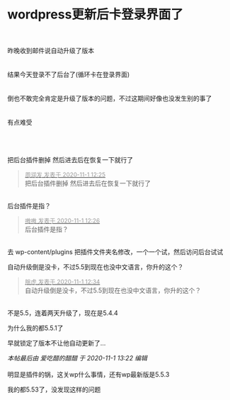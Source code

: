 # wordpress更新后卡登录界面了


<br />
<br />
昨晚收到邮件说自动升级了版本<br />
<br />
<br />
结果今天登录不了后台了(循环卡在登录界面)<br />
<br />
<br />
倒也不敢完全肯定是升级了版本的问题，不过这期间好像也没发生别的事了<br />
<br />
<br />
有点难受<br />
<br />
<br />
<img id="aimg_XE2OK" onclick="zoom(this, this.src, 0, 0, 0)" class="zoom" src="https://developer-forum-online.cdn.bcebos.com/cfb3ff5a-6301-4c4b-ad8f-115921583cf6.png" onmouseover="img_onmouseoverfunc(this)" onload="thumbImg(this)" border="0" alt="" /><br />
<br />


把后台插件删掉 然后进去后在恢复一下就行了

<div class="quote"><blockquote><font size="2"><a href="https://www.hostloc.com/forum.php?mod=redirect&amp;goto=findpost&amp;pid=9384440&amp;ptid=760919" target="_blank"><font color="#999999">周润发 发表于 2020-11-1 12:25</font></a></font><br />
把后台插件删掉 然后进去后在恢复一下就行了</blockquote></div><br />
后台插件是指？

<div class="quote"><blockquote><font size="2"><a href="https://www.hostloc.com/forum.php?mod=redirect&amp;goto=findpost&amp;pid=9384442&amp;ptid=760919" target="_blank"><font color="#999999">嗷嗷 发表于 2020-11-1 12:26</font></a></font><br />
后台插件是指？</blockquote></div><br />
去 wp-content/plugins 把插件文件夹名修改，一个一个试，然后访问后台试试

自动升级倒是没卡，不过5.5到现在也没中文语言，你升的这个？

<div class="quote"><blockquote><font size="2"><a href="https://www.hostloc.com/forum.php?mod=redirect&amp;goto=findpost&amp;pid=9384473&amp;ptid=760919" target="_blank"><font color="#999999">胖虎 发表于 2020-11-1 12:34</font></a></font><br />
自动升级倒是没卡，不过5.5到现在也没中文语言，你升的这个？</blockquote></div><br />
不是5.5，连着两天升级了，现在是5.4.4<br />
<img id="aimg_rF8Au" onclick="zoom(this, this.src, 0, 0, 0)" class="zoom" src="https://developer-forum-online.cdn.bcebos.com/ac4eb893-339a-44bf-ae0f-79edaabf2bb2.png" onmouseover="img_onmouseoverfunc(this)" onload="thumbImg(this)" border="0" alt="" />

为什么我的都5.5.1了

早就锁定了版本不让他自动更新了…

<i class="pstatus"> 本帖最后由 爱吃醋的醋醋 于 2020-11-1 13:22 编辑 </i><br />
<br />
明显是插件的锅，这关wp什么事情，还有wp最新版是5.5.3

我的都5.53了，没发现这样的问题
